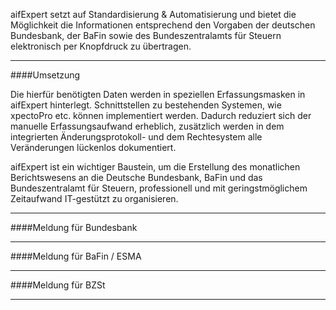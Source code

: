 aifExpert setzt auf Standardisierung & Automatisierung und bietet die Möglichkeit die Informationen
entsprechend den Vorgaben der deutschen Bundesbank, der BaFin sowie des
Bundeszentralamts für Steuern elektronisch per Knopfdruck zu übertragen.


----------


####Umsetzung

Die hierfür benötigten Daten werden in speziellen Erfassungsmasken in aifExpert hinterlegt.
Schnittstellen zu bestehenden Systemen, wie xpectoPro etc. können implementiert werden.
Dadurch reduziert sich der manuelle Erfassungsaufwand erheblich, zusätzlich werden in
dem integrierten Änderungsprotokoll- und dem Rechtesystem alle Veränderungen lückenlos dokumentiert.

aifExpert ist ein wichtiger Baustein, um die Erstellung des monatlichen Berichtswesens an die
Deutsche Bundesbank, BaFin und das Bundeszentralamt für Steuern, professionell und mit
geringstmöglichem Zeitaufwand IT-gestützt zu organisieren.


----------

####Meldung für Bundesbank


----------

####Meldung für BaFin / ESMA


----------

####Meldung für BZSt


----------


